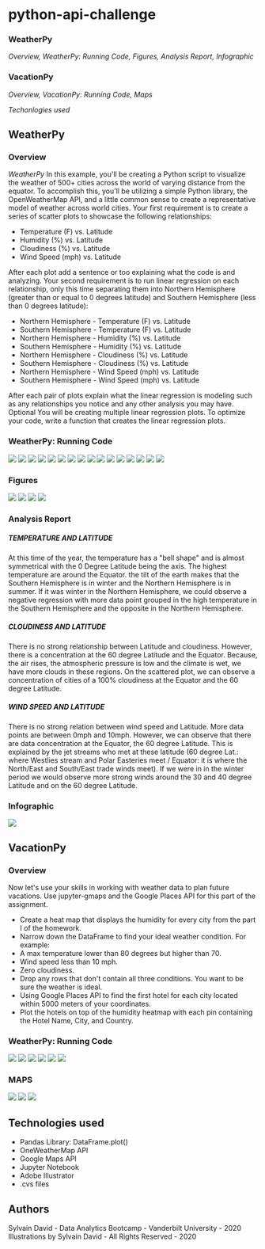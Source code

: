 # python-api-challenge

### WeatherPy ###
*Overview,*
*WeatherPy: Running Code,*
*Figures,*
*Analysis Report,*
*Infographic*

### VacationPy ###
*Overview,*
*VacationPy: Running Code,*
*Maps*

*Techonlogies used*

## WeatherPy ##
### Overview ###
*WeatherPy*
In this example, you'll be creating a Python script to visualize the weather of 500+ cities across the world of varying distance from the equator. To accomplish this, you'll be utilizing a simple Python library, the OpenWeatherMap API, and a little common sense to create a representative model of weather across world cities.
Your first requirement is to create a series of scatter plots to showcase the following relationships:

* Temperature (F) vs. Latitude
* Humidity (%) vs. Latitude
* Cloudiness (%) vs. Latitude
* Wind Speed (mph) vs. Latitude

After each plot add a sentence or too explaining what the code is and analyzing.
Your second requirement is to run linear regression on each relationship, only this time separating them into Northern Hemisphere (greater than or equal to 0 degrees latitude) and Southern Hemisphere (less than 0 degrees latitude):

* Northern Hemisphere - Temperature (F) vs. Latitude
* Southern Hemisphere - Temperature (F) vs. Latitude
* Northern Hemisphere - Humidity (%) vs. Latitude
* Southern Hemisphere - Humidity (%) vs. Latitude
* Northern Hemisphere - Cloudiness (%) vs. Latitude
* Southern Hemisphere - Cloudiness (%) vs. Latitude
* Northern Hemisphere - Wind Speed (mph) vs. Latitude
* Southern Hemisphere - Wind Speed (mph) vs. Latitude

After each pair of plots explain what the linear regression is modeling such as any relationships you notice and any other analysis you may have.
Optional You will be creating multiple linear regression plots. To optimize your code, write a function that creates the linear regression plots.

### WeatherPy: Running Code ###
![](Assets/hw6-1.png)
![](Assets/hw6-2.png)
![](Assets/hw-6-3a.png)
![](Assets/hw6-3b.png)
![](Assets/hw6-3-c.png)
![](Assets/hw-6-4.png)
![](Assets/hw-6-5.png)
![](Assets/hw-6-6.png)
![](Assets/hw-6-7.png)
![](Assets/hw-6-8.png)
![](Assets/hw-6-10.png)
![](Assets/hw-6-11.png)
![](Assets/hw-6-12.png)
![](Assets/hw-6-13.png)
![](Assets/hw-6-14.png)
![](Assets/hw-6-15.png)

### Figures ###
![](Assets/../output_data/Fig1.png)
![](Assets/../output_data/Fig2.png)
![](Assets/../output_data/Fig3.png)
![](Assets/../output_data/Fig4.png)

### Analysis Report ###
##### TEMPERATURE AND LATITUDE #####
At this time of the year, the temperature has a "bell shape" and is almost symmetrical with the 0 Degree Latitude being the axis. The highest temperature are around the Equator. the tilt of the earth makes that the Southern Hemisphere is in winter and the Northern Hemisphere is in summer. If it was winter in the Northern Hemisphere, we could observe a negative regression with more data point grouped in the high temperature in the Southern Hemisphere and the opposite in the Northern Hemisphere.

##### CLOUDINESS AND LATITUDE #####
There is no strong relationship between Latitude and cloudiness. However, there is a concentration at the 60 degree Latitude and the Equator. Because, the air rises, the atmospheric pressure is low and the climate is wet, we have more clouds in these regions. On the scattered plot, we can observe a concentration of cities of a 100% cloudiness at the Equator and the 60 degree Latitude.

##### WIND SPEED AND LATITUDE #####
There is no strong relation between wind speed and Latitude. More data points are between 0mph and 10mph. However, we can observe that there are data concentration at the Equator, the 60 degree Latitude. This is explained by the jet streams who met at these latitude (60 degree Lat.: where Westlies stream and Polar Easteries meet / Equator: it is where the North/East and South/East trade winds meet). If we were in in the winter period we would observe more strong winds around the 30 and 40 degree Latitude and on the 60 degree Latitude.

### Infographic ###
![](Assets/weather_info.png)

## VacationPy ##
### Overview ###

Now let's use your skills in working with weather data to plan future vacations. Use jupyter-gmaps and the Google Places API for this part of the assignment.

* Create a heat map that displays the humidity for every city from the part I of the homework.
* Narrow down the DataFrame to find your ideal weather condition. For example:
* A max temperature lower than 80 degrees but higher than 70.
* Wind speed less than 10 mph.
* Zero cloudiness.
* Drop any rows that don't contain all three conditions. You want to be sure the weather is ideal.
* Using Google Places API to find the first hotel for each city located within 5000 meters of your coordinates.
* Plot the hotels on top of the humidity heatmap with each pin containing the Hotel Name, City, and Country.

### WeatherPy: Running Code ###
![](Assets/hotal1.png)
![](Assets/hotel2.png)
![](Assets/hotel3.png)
![](Assets/hotel5.png)
![](Assets/hotel6.png)
![](Assets/hotel7.png)


### MAPS ###
![](Assets/humidity%20map.png)
![](Assets/humidity%20map%20with%20hotel.png)
![](Assets/videomap%20hotel.gif)

## Technologies used ##
* Pandas Library: DataFrame.plot()
* OneWeatherMap API
* Google Maps API
* Jupyter Notebook
* Adobe Illustrator
* .cvs files
  
## Authors ##
Sylvain David - Data Analytics Bootcamp - Vanderbilt University - 2020
Illustrations by Sylvain David - All Rights Reserved - 2020